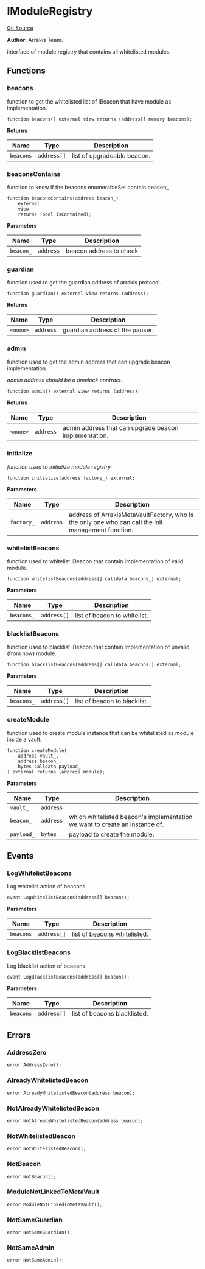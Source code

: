 # IModuleRegistry

[Git Source](https://github.com/ArrakisFinance/arrakis-modular/blob/main/src/interfaces/IModuleRegistry.sol)

**Author:**
Arrakis Team.

interface of module registry that contains all whitelisted modules.

## Functions

### beacons

function to get the whitelisted list of IBeacon
that have module as implementation.

```solidity
function beacons() external view returns (address[] memory beacons);
```

**Returns**

| Name      | Type        | Description                 |
| --------- | ----------- | --------------------------- |
| `beacons` | `address[]` | list of upgradeable beacon. |

### beaconsContains

function to know if the beacons enumerableSet contain
beacon\_

```solidity
function beaconsContains(address beacon_)
    external
    view
    returns (bool isContained);
```

**Parameters**

| Name      | Type      | Description             |
| --------- | --------- | ----------------------- |
| `beacon_` | `address` | beacon address to check |

### guardian

function used to get the guardian address of arrakis protocol.

```solidity
function guardian() external view returns (address);
```

**Returns**

| Name     | Type      | Description                     |
| -------- | --------- | ------------------------------- |
| `<none>` | `address` | guardian address of the pauser. |

### admin

function used to get the admin address that can
upgrade beacon implementation.

_admin address should be a timelock contract._

```solidity
function admin() external view returns (address);
```

**Returns**

| Name     | Type      | Description                                           |
| -------- | --------- | ----------------------------------------------------- |
| `<none>` | `address` | admin address that can upgrade beacon implementation. |

### initialize

_function used to initialize module registry._

```solidity
function initialize(address factory_) external;
```

**Parameters**

| Name       | Type      | Description                                                                                        |
| ---------- | --------- | -------------------------------------------------------------------------------------------------- |
| `factory_` | `address` | address of ArrakisMetaVaultFactory, who is the only one who can call the init management function. |

### whitelistBeacons

function used to whitelist IBeacon that contain
implementation of valid module.

```solidity
function whitelistBeacons(address[] calldata beacons_) external;
```

**Parameters**

| Name       | Type        | Description                  |
| ---------- | ----------- | ---------------------------- |
| `beacons_` | `address[]` | list of beacon to whitelist. |

### blacklistBeacons

function used to blacklist IBeacon that contain
implementation of unvalid (from now) module.

```solidity
function blacklistBeacons(address[] calldata beacons_) external;
```

**Parameters**

| Name       | Type        | Description                  |
| ---------- | ----------- | ---------------------------- |
| `beacons_` | `address[]` | list of beacon to blacklist. |

### createModule

function used to create module instance that can be
whitelisted as module inside a vault.

```solidity
function createModule(
    address vault_,
    address beacon_,
    bytes calldata payload_
) external returns (address module);
```

**Parameters**

| Name       | Type      | Description                                                                 |
| ---------- | --------- | --------------------------------------------------------------------------- |
| `vault_`   | `address` |                                                                             |
| `beacon_`  | `address` | which whitelisted beacon's implementation we want to create an instance of. |
| `payload_` | `bytes`   | payload to create the module.                                               |

## Events

### LogWhitelistBeacons

Log whitelist action of beacons.

```solidity
event LogWhitelistBeacons(address[] beacons);
```

**Parameters**

| Name      | Type        | Description                  |
| --------- | ----------- | ---------------------------- |
| `beacons` | `address[]` | list of beacons whitelisted. |

### LogBlacklistBeacons

Log blacklist action of beacons.

```solidity
event LogBlacklistBeacons(address[] beacons);
```

**Parameters**

| Name      | Type        | Description                  |
| --------- | ----------- | ---------------------------- |
| `beacons` | `address[]` | list of beacons blacklisted. |

## Errors

### AddressZero

```solidity
error AddressZero();
```

### AlreadyWhitelistedBeacon

```solidity
error AlreadyWhitelistedBeacon(address beacon);
```

### NotAlreadyWhitelistedBeacon

```solidity
error NotAlreadyWhitelistedBeacon(address beacon);
```

### NotWhitelistedBeacon

```solidity
error NotWhitelistedBeacon();
```

### NotBeacon

```solidity
error NotBeacon();
```

### ModuleNotLinkedToMetaVault

```solidity
error ModuleNotLinkedToMetaVault();
```

### NotSameGuardian

```solidity
error NotSameGuardian();
```

### NotSameAdmin

```solidity
error NotSameAdmin();
```
